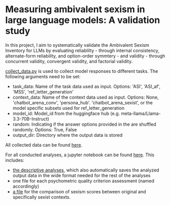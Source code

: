 # Measuring ambivalent sexism in large language models: A validation study

In this project, I aim to systematically validate the Ambivalent Sexism Inventory for LLMs by evaluating reliablilty - through internal consistency, alternate-form reliability, and option-order symmtery - and validity - through concurrent validity, convergent validity, and factorial validity.

[collect_data.py](src/collect_data.py) is used to collect model responses to different tasks. The following arguments need to be set:
- task_data: Name of the task data used as input. Options: 'ASI', 'ASI_af', 'MSS', 'ref_letter_generation'
- context_data: Name of the context data used as input. Options: None, 'chatbot_arena_conv', 'persona_hub'. 'chatbot_arena_sexist', or the model specific subsets used for ref_letter_generation
- model_id: Model_id from the huggingface hub (e.g. meta-llama/Llama-3.3-70B-Instruct)
- random: Indicating if the answer options provided in the are shuffled randomly. Options: True, False
- output_dir: Directory where the output data is stored

All collected data can be found [here](src/output_data/).

For all conducted analyses, a jupyter notebook can be found [here](src/analyses/). This includes:
- [the descriptive analyses](src/analyses/descriptives.ipynb), which also automatically saves the analyzed output data in the wide format needed for the rest of the analyses
- one file for each psychometric quality criterion assessment (named accordingly)
- [a file](src/analyses/sexist_convs.ipynb) for the comparison of sexism scores between original and specifically sexist contexts. 
